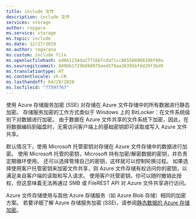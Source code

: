 ```yaml
---
title: include 文件
description: include 文件
services: storage
author: roygara
ms.service: storage
ms.topic: include
ms.date: 12/27/2019
ms.author: rogarana
ms.custom: include file
ms.openlocfilehash: ed061234da27716bfcdaf1cc065568908108f90a
ms.sourcegitcommit: 849bb1729b89d075eed579aa36395bf4d29f3bd9
ms.translationtype: HT
ms.contentlocale: zh-CN
ms.lasthandoff: 04/28/2020
ms.locfileid: "77597767"
---
```

使用 Azure 存储服务加密 (SSE) 对存储在 Azure 文件存储中的所有数据进行静态加密。 存储服务加密的工作方式类似于 Windows 上的 BitLocker：在文件系统级别下对数据进行加密。 由于数据在 Azure 文件共享的文件系统下加密，因此，在将数据编码到磁盘时，无需访问客户端上的基础密钥即可读取或写入 Azure 文件共享。

默认情况下，使用 Microsoft 托管密钥对存储在 Azure 文件存储中的数据进行加密。 使用 Microsoft 托管的密钥，Microsoft 持有加密/解密数据的密钥，并负责定期循环使用。 还可以选择管理自己的密钥，这样就可以控制轮换过程。 如果选择使用客户托管密钥来加密文件共享，则 Azure 文件存储有权访问你的密钥，以满足来自客户端的读取和写入请求。 使用客户托管密钥，你可以随时撤销此授权，但这意味着无法再通过 SMB 或 FileREST API 对 Azure 文件共享进行访问。

Azure 文件存储使用与其他 Azure 存储服务（如 Azure Blob 存储）相同的加密方案。 若要详细了解 Azure 存储服务加密 (SSE)，请参阅[静态数据的 Azure 存储加密](../articles/storage/common/storage-service-encryption.md?toc=%2fazure%2fstorage%2ffiles%2ftoc.json)。